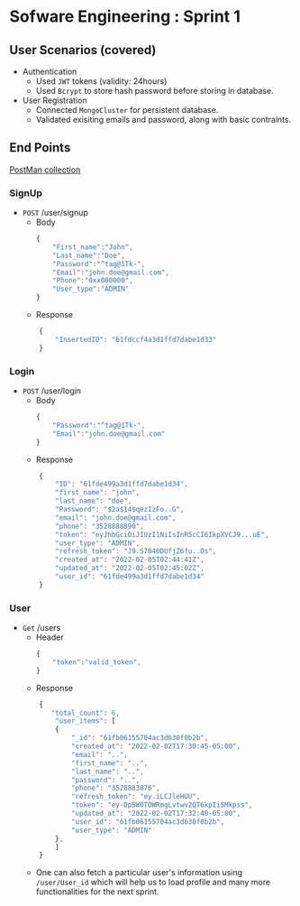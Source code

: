 # Sofware Engineering : Sprint 1

## User Scenarios (covered)
- Authentication
    - Used `JWT` tokens (validity: 24hours)
    - Used `Bcrypt` to store hash password before storing in database.
- User Registration
    - Connected `MongoCluster` for persistent database.
    - Validated exisiting emails and password, along with basic contraints.
## End Points 
[PostMan collection](https://www.getpostman.com/collections/bbfa321839eea6a03376)
### SignUp
- `POST` /user/signup
    - Body
        ```javascript
        {
            "First_name":"John",
            "Last_name":"Doe",
            "Password":"^tag@1Tk-",
            "Email":"john.doe@gmail.com",
            "Phone":"0xx000000",
            "User_type":"ADMIN"
        }
        ```
    - Response
    ```javascript
        {
            "InsertedID": "61fdccf4a3d1ffd7dabe1d33"
        }
    ```
### Login
- `POST` /user/login
    - Body
        ```javascript
        {
            "Password":"^tag@1Tk-",
            "Email":"john.doe@gmail.com"
        }
        ```
    - Response
    ```javascript
        {
            "ID": "61fde499a3d1ffd7dabe1d34",
            "first_name": "john",
            "last_name": "doe",
            "Password": "$2a$14$qezIzFo..G",
            "email": "john.doe@gmail.com",
            "phone": "3528888890",
            "token": "eyJhbGciOiJIUzI1NiIsInR5cCI6IkpXVCJ9...uE",
            "user_type": "ADMIN",
            "refresh_token": "J9.S7840DUfjZ6fu..Os",
            "created_at": "2022-02-05T02:44:41Z",
            "updated_at": "2022-02-05T02:45:02Z",
            "user_id": "61fde499a3d1ffd7dabe1d34"
        }
    ```
### User
- `Get` /users
    - Header
        ```javascript
        {
            "token":"valid_token",
        }
        ```
    - Response
    ```javascript
        {
           "total_count": 6,
            "user_items": [
            {
                "_id": "61fb06155704ac3d630f0b2b",
                "created_at": "2022-02-02T17:30:45-05:00",
                "email": "..",
                "first_name": "..",
                "last_name": "..",
                "password": "..",
                "phone": "3528883876",
                "refresh_token": "ey.iLCJleHUU",
                "token": "ey-Dp5W0TOWRmgLvtwv2QT6kpIi5Mkpss",
                "updated_at": "2022-02-02T17:32:40-05:00",
                "user_id": "61fb06155704ac3d630f0b2b",
                "user_type": "ADMIN"
            },
            ]
        }
    ```
    - One can also fetch a particular user's information using `/user/User_id` which will help us to load profile and many more functionalities for the next sprint.

